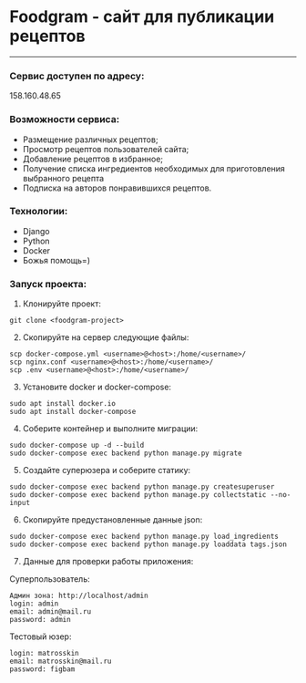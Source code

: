 # Foodgram - сайт для публикации рецептов

---
### Сервис доступен по адресу:
158.160.48.65

### Возможности сервиса:
- Размещение различных рецептов;
- Просмотр рецептов пользователей сайта;
- Добавление рецептов в избранное;
- Получение списка ингредиентов необходимых для приготовления выбранного рецепта
- Подписка на авторов понравившихся рецептов.

### Технологии:
- Django
- Python
- Docker
- Божья помощь=)

### Запуск проекта:
1. Клонируйте проект:
```
git clone <foodgram-project>
```
2. Скопируйте на сервер следующие файлы:
```
scp docker-compose.yml <username>@<host>:/home/<username>/
scp nginx.conf <username>@<host>:/home/<username>/
scp .env <username>@<host>:/home/<username>/
```
3. Установите docker и docker-compose:
```
sudo apt install docker.io 
sudo apt install docker-compose
```
4. Соберите контейнер и выполните миграции:
```
sudo docker-compose up -d --build
sudo docker-compose exec backend python manage.py migrate
```
5. Создайте суперюзера и соберите статику:
```
sudo docker-compose exec backend python manage.py createsuperuser
sudo docker-compose exec backend python manage.py collectstatic --no-input
```
6. Скопируйте предустановленные данные json:
```
sudo docker-compose exec backend python manage.py load_ingredients
sudo docker-compose exec backend python manage.py loaddata tags.json
```
7. Данные для проверки работы приложения:

Cуперпользователь:
```
Админ зона: http://localhost/admin
login: admin
email: admin@mail.ru
password: admin
```
Тестовый юзер:
```
login: matrosskin
email: matrosskin@mail.ru
password: figbam
```
